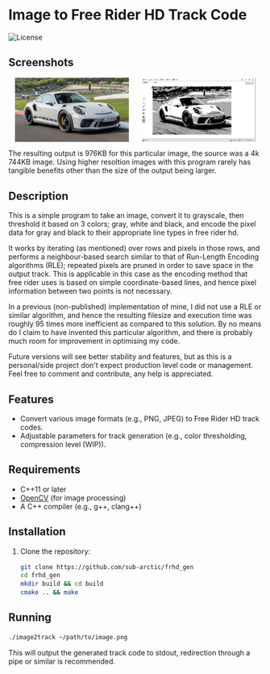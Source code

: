 # Image to Free Rider HD Track Code

![License](https://img.shields.io/badge/license-MIT-blue.svg)

## Screenshots
<div style="display: flex; justify-content: space-around;">
    <img src="assets/source_1.jpg" alt="Input" style="width: 45%;"/>
    <img src="assets/generated_1.png" alt="Output" style="width: 45%;"/>
</div>

The resulting output is 976KB for this particular image, the source was a 4k 744KB image. Using higher resoltion images with this program rarely has tangible benefits other than the size of the output being larger.


## Description
This is a simple program to take an image, convert it to grayscale, then threshold it based on 3 colors; gray, white and black, and encode the pixel data for gray and black to their appropriate line types in free rider hd.

It works by iterating (as mentioned) over rows and pixels in those rows, and performs a neighbour-based search similar to that of Run-Length Encoding algorithms (RLE); repeated pixels are pruned in order to save space in the output track. This is applicable in this case as the encoding method that free rider uses is based on simple coordinate-based lines, and hence pixel information between two points is not necessary.

In a previous (non-published) implementation of mine, I did not use a RLE or similar algorithm, and hence the resulting filesize and execution time was roughly 95 times more inefficient as compared to this solution. By no means do I claim to have invented this particular algorithm, and there is probably much room for improvement in optimising my code.

Future versions will see better stability and features, but as this is a personal/side project don't expect production level code or management. Feel free to comment and contribute, any help is appreciated.


## Features

- Convert various image formats (e.g., PNG, JPEG) to Free Rider HD track codes.
- Adjustable parameters for track generation (e.g., color thresholding, compression level (WIP)).

## Requirements

- C++11 or later
- [OpenCV](https://opencv.org/) (for image processing)
- A C++ compiler (e.g., g++, clang++)

## Installation

1. Clone the repository:

   ```bash
   git clone https://github.com/sub-arctic/frhd_gen
   cd frhd_gen
   mkdir build && cd build
   cmake .. && make

## Running

```bash
./image2track ~/path/to/image.png
```
This will output the generated track code to stdout, redirection through a pipe or similar is recommended.


